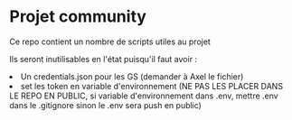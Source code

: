# Projet community

Ce repo contient un nombre de scripts utiles au projet

Ils seront inutilisables en l'état puisqu'il faut avoir :
<li> Un credentials.json pour les GS (demander à Axel le fichier) </li>
<li> set les token en variable d'environnement (NE PAS LES PLACER DANS LE REPO EN PUBLIC, si variable d'environnement dans .env, mettre .env dans le .gitignore sinon le .env sera push en public) </li>